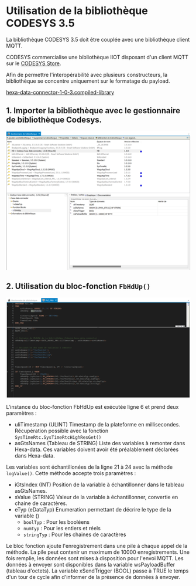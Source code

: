 # Utilisation de la bibliothèque CODESYS 3.5

La bibliothèque CODESYS 3.5 doit être couplée avec une bibliothèque client MQTT.

CODESYS commercialise une bibliothèque IIOT disposant d'un client MQTT sur le [CODESYS Store](https://store.codesys.com/en/iiot-libraries-sl.html).

Afin de permettre l'interopérabilité avec plusieurs constructeurs, la bibliothèque se concentre uniquement sur le formatage du payload.

[hexa-data-connector-1-0-3.compiled-library](https://gitlab.com/julien.talbourdet/codesys-hexa-data-connector/-/package_files/53439903/download)

## 1. Importer la bibliothèque avec le gestionnaire de bibliothèque Codesys.

![Import bibliothèque](./_medias/importLibCodesys.png ':size=60%')

## 2. Utilisation du bloc-fonction ```FbHdUp()```

![Utilisation du Fb](./_medias/useFb.png ':size=80%')

L'instance du bloc-fonction FbHdUp est exécutée ligne 6 et prend deux paramètres :

* uliTimestamp (ULINT) Timestamp de la plateforme en millisecondes.
    Récupération possible avec la fonction ```SysTimeRtc.SysTimeRtcHighResGet()```
* asGtsNames (Tableau de STRING) Liste des variables à remonter dans Hexa-data.
    Ces variables doivent avoir été préalablement déclarées dans Hexa-data.

Les variables sont échantillonées de la ligne 21 à 24 avec la méthode ```logValue()```.
Cette méthode accepte trois paramètres :

* iGtsIndex (INT) Position de la variable à échantillonner dans le tableau asGtsNames.
* sValue (STRING) Valeur de la variable à échantillonner, convertie en chaine de caractères.
* eTyp (eDataTyp) Enumeration permettant de décrire le type de la variable ()
    * ```boolTyp``` : Pour les booléens
    * ```numTyp``` : Pour les entiers et réels
    * ```stringTyp``` : Pour les chaines de caractères

Le bloc fonction ajoute l'enregistrement dans une pile à chaque appel de la méthode. La pile peut contenir un maximum de 10000 enregistrements. Une fois remplie, les données sont mises à disposition pour l'envoi MQTT. Les données à envoyer sont disponibles dans la variable wsPayloadBuffer (tableau d'octets). La variable xSendTrigger (BOOL)  passe à TRUE le temps d'un tour de cycle afin d'informer de la présence de données à envoyer.

